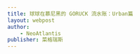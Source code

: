 ```yaml
---
title: 球球在慕尼黑的 GORUCK 流水账：Urban篇
layout: webpost
author: 
    - NeoAtlantis
publisher: 菜格瑞斯
---
```


